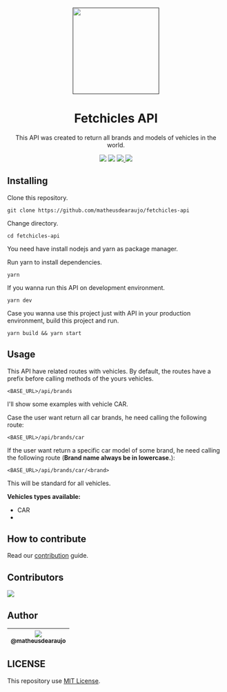 <p align="center">
  <a href="" rel="noopener">
    <img width=200px height=200px src="https://i.imgur.com/G5h7EoT.png">
 </a>
</p>

<h1 align="center">Fetchicles API</h1>

<p align="center">
  This API was created to return all brands and models of vehicles in the world.
</p>


<div align="center">
    <a>
        <img src="https://img.shields.io/badge/version-1.0-blue.svg?cacheSeconds=2592000">
    </a>
    <a>
        <img src="https://img.shields.io/badge/status-active-success.svg">
    </a>
    <a href="https://github.com/matheusdearaujo/fetchicles-api/issues">
        <img src="https://img.shields.io/github/issues/matheusdearaujo/fetchicles-api">
    </a>
    <a href="https://github.com/matheusdearaujo/fetchicles-api/pulls">
        <img src="https://img.shields.io/github/issues-pr/matheusdearaujo/fetchicles-api">
    </a>
</div>

## Installing

Clone this repository.
```
git clone https://github.com/matheusdearaujo/fetchicles-api
```

Change directory.
```
cd fetchicles-api
```

You need have install nodejs and yarn as package manager.

Run yarn to install dependencies.
```
yarn
```

If you wanna run this API on development environment.
```
yarn dev
```

Case you wanna use this project just with API in your production environment, build this project and run.
```
yarn build && yarn start
```

## Usage

This API have related routes with vehicles. By default, the routes have a prefix before calling methods of the yours vehicles.
```
<BASE_URL>/api/brands
```

I'll show some examples with vehicle CAR.

Case the user want return all car brands, he need calling the following route:
```
<BASE_URL>/api/brands/car
```

If the user want return a specific car model of some brand, he need calling the following route (**Brand name always be in lowercase.**):
```
<BASE_URL>/api/brands/car/<brand>
```

This will be standard for all vehicles.

**Vehicles types available:**
- CAR
-

## How to contribute

Read our [contribution](/CONTRIBUTING.md) guide.

## Contributors

<a href="https://github.com/matheusdearaujo/fetchicles-api/graphs/contributors"><img src="https://contrib.rocks/image?repo=matheusdearaujo/fetchicles-api" /></a>

## Author

| [<img src="https://avatars.githubusercontent.com/u/61164981?v=3&s=115"><br><sub>@matheusdearaujo</sub>](https://github.com/matheusdearaujo) |
| :-----------------------------------------------------------------------------------------------------------------------------------------: |

## LICENSE

This repository use [MIT License](/LICENSE).
